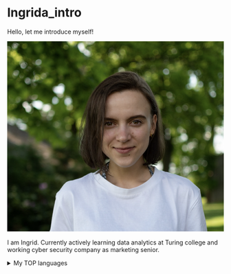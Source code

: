# Ingrida_intro

Hello, let me introduce myself!

<picture>
 <source media="(prefers-color-scheme: dark)" srcset="https://github.com/Ingrik07/Ingrida_intro/blob/main/Screenshot%202024-06-27%20at%2007.47.06.png">
 <source media="(prefers-color-scheme: light)" srcset="https://github.com/Ingrik07/Ingrida_intro/blob/main/Screenshot%202024-06-27%20at%2007.47.06.png)">
 <img alt="See-my-image" src="https://github.com/Ingrik07/Ingrida_intro/blob/main/Screenshot%202024-06-27%20at%2007.47.06.png">
</picture>

I am Ingrid. Currently actively learning data analytics at Turing college and working cyber security company as marketing senior.

<details>
<summary>My TOP languages</summary>

|  | Skills |
|-----:|---------------|
|     1|SQL  |
|     2|noDB          |
|     3|Python |
<details>
<summary>My analytical and field skills</summary>

|  | Skills |
|-----:|---------------|
|     1|Finding and presenting OKRs |
|     2|Answering advanced marketing questions |
|     3|A/B testing |
|     4|Helping to improve business performance |
